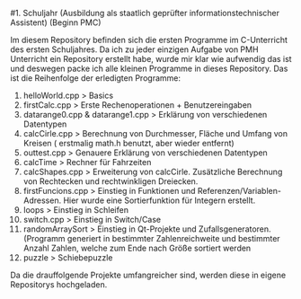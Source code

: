 #1. Schuljahr (Ausbildung als staatlich geprüfter informationstechnischer Assistent) (Beginn PMC)

Im diesem Repository befinden sich die ersten Programme im C-Unterricht des ersten Schuljahres.
Da ich zu jeder einzigen Aufgabe von PMH Unterricht ein Repository erstellt habe, wurde mir klar wie aufwendig das ist und deswegen packe ich alle kleinen Programme in dieses Repository.
Das ist die Reihenfolge der erledigten Programme:

1. helloWorld.cpp 					> Basics 
2. firstCalc.cpp 					> Erste Rechenoperationen + Benutzereingaben
3. datarange0.cpp & datarange1.cpp 	> Erklärung von verschiedenen Datentypen
4. calcCirle.cpp					> Berechnung von Durchmesser, Fläche und Umfang von Kreisen ( erstmalig math.h benutzt, aber wieder entfernt)
5. outtest.cpp						> Genauere Erklärung von verschiedenen Datentypen
6. calcTime							> Rechner für Fahrzeiten
7. calcShapes.cpp					> Erweiterung von calcCirle. Zusätzliche Berechnung von Rechtecken und rechtwinkligen Dreiecken.
8. firstFuncions.cpp				> Einstieg in Funktionen und Referenzen/Variablen-Adressen. Hier wurde eine Sortierfunktion für Integern erstellt.
9. loops							> Einstieg in Schleifen
10. switch.cpp						> Einstieg in Switch/Case
11. randomArraySort					> Einstieg in Qt-Projekte und Zufallsgeneratoren. (Programm generiert in bestimmter Zahlenreichweite und bestimmter Anzahl Zahlen, welche zum Ende nach Größe sortiert werden
12. puzzle							> Schiebepuzzle

Da die drauffolgende Projekte umfangreicher sind, werden diese in eigene Repositorys hochgeladen.
